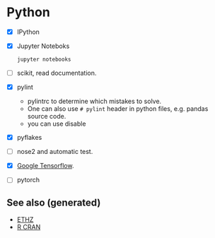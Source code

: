 # Python

-   [X] IPython

-   [X] Jupyter Noteboks
    
    ```bash
    jupyter notebooks
    ```

-   [ ] scikit, read documentation.

-   [X] pylint
    -   pylintrc to determine which mistakes to solve.
    -   One can also use `# pylint` header in python files, e.g. pandas source code.
    -   you can use disable

-   [X] pyflakes

-   [ ] nose2 and automatic test.

-   [X] [Google Tensorflow](https://www.tensorflow.org/).

-   [ ] pytorch


## See also (generated)

-   [ETHZ](20200430153912-ethz.md)
-   [R CRAN](r_cran.md)
